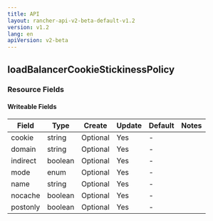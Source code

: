 ```yaml
---
title: API
layout: rancher-api-v2-beta-default-v1.2
version: v1.2
lang: en
apiVersion: v2-beta
---
```


## loadBalancerCookieStickinessPolicy



### Resource Fields

#### Writeable Fields

Field | Type | Create | Update | Default | Notes
---|---|---|---|---|---
cookie | string | Optional | Yes | - | 
domain | string | Optional | Yes | - | 
indirect | boolean | Optional | Yes | - | 
mode | enum | Optional | Yes | - | 
name | string | Optional | Yes | - | 
nocache | boolean | Optional | Yes | - | 
postonly | boolean | Optional | Yes | - | 



<br>
